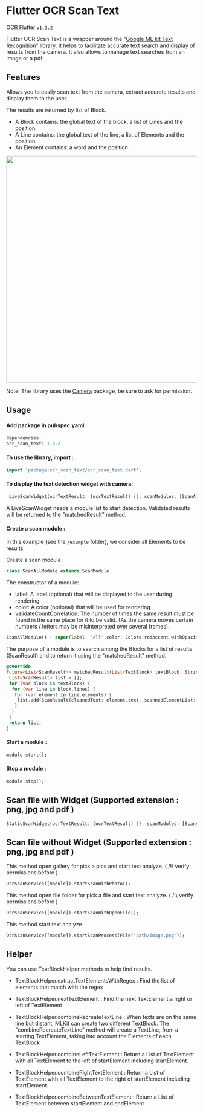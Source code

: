 # Flutter OCR Scan Text
OCR Flutter
`v1.3.2`

Flutter OCR Scan Text is a wrapper around the "[Google ML kit Text Recognition](https://pub.dev/packages/google_mlkit_text_recognition)" library.
It helps to facilitate accurate text search and display of results from the camera. It also allows to manage text searches from an image or a pdf.

## Features

Allows you to easily scan text from the camera, extract accurate results and display them to the user.

The results are returned by list of Block.
- A Block contains: the global text of the block, a list of Lines and the position.
- A Line contains: the global text of the line, a list of Elements and the position.
- An Element contains: a word and the position.

<p float="left">
  <img src="https://developers.google.com/static/ml-kit/vision/text-recognition/images/text-structure.png" width="600" />
</p>

Note: The library uses the [Camera](https://pub.dev/packages/camera) package, be sure to ask for permission.

## Usage

#### Add package in pubspec.yaml :

```dart
dependencies:
ocr_scan_text: 1.3.2
```

#### To use the library, import :

```dart
import 'package:ocr_scan_text/ocr_scan_text.dart';
```

#### To display the text detection widget with camera:

```dart
 LiveScanWidget(ocrTextResult: (ocrTextResult) {}, scanModules: [ScanAllModule()],)
```

A LiveScanWidget needs a module list to start detection.
Validated results will be returned to the "matchedResult" method.

#### Create a scan module :

In this example (see the `/example` folder), we consider all Elements to be results.

Create a scan module :
```dart
class ScanAllModule extends ScanModule
```

The constructor of a module:
- label: A label (optional) that will be displayed to the user during rendering
- color: A color (optional) that will be used for rendering
- validateCountCorrelation: The number of times the same result must be found in the same place for it to be valid. (As the camera moves certain numbers / letters may be misinterpreted over several frames).
```dart
ScanAllModule() : super(label: 'All',color: Colors.redAccent.withOpacity(0.3), validateCountCorrelation: 1);
```

The purpose of a module is to search among the Blocks for a list of results (ScanResult) and to return it using the "matchedResult" method.
```dart
@override
Future<List<ScanResult>> matchedResult(List<TextBlock> textBlock, String text) async {
 List<ScanResult> list = [];
 for (var block in textBlock) {
  for (var line in block.lines) {
   for (var element in line.elements) {
    list.add(ScanResult(cleanedText: element.text, scannedElementList: [element]));
   }
  }
 }
 return list;
}
```

#### Start a module :

```dart
module.start();
```

#### Stop a module :

```dart
module.stop();
```

## Scan file with Widget (Supported extension : png, jpg and pdf )

```dart
StaticScanWidget(ocrTextResult: (ocrTextResult) {}, scanModules: [ScanAllModule()], file: File("path/image.png"));
```

## Scan file without Widget (Supported extension : png, jpg and pdf )

This method open gallery for pick a pics and start text analyze. ( /!\ verify permissions before )
```dart
OcrScanService([module]).startScanWithPhoto();
```

This method open file folder for pick a file and start text analyze. ( /!\ verify permissions before )
```dart
OcrScanService([module]).startScanWithOpenFile();
```

This method start text analyze
```dart
OcrScanService([module]).startScanProcess(File('path/image.png'));
```


## Helper

You can use TextBlockHelper methods to help find results.

* TextBlockHelper.extractTextElementsWithRegex :
  Find the list of elements that match with the regex

* TextBlockHelper.nextTextElement :
  Find the next TextElement a right or left of TextElement

* TextBlockHelper.combineRecreateTextLine :
  When texts are on the same line but distant, MLKit can create two different TextBlock. The "combineRecreateTextLine" method will create a TextLine, from a starting TextElement, taking into account the Elements of each TextBlock

* TextBlockHelper.combineLeftTextElement :
  Return a List of TextElement with all TextElement to the left of startElement including startElement.

* TextBlockHelper.combineRightTextElement :
  Return a List of TextElement with all TextElement to the right of startElement including startElement.

* TextBlockHelper.combineBetweenTextElement :
  Return a List of TextElement between startElement and endElement
